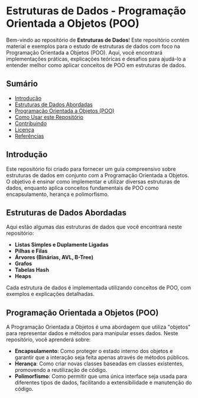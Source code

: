 # Estruturas de Dados - Programação Orientada a Objetos (POO)

Bem-vindo ao repositório de **Estruturas de Dados**! Este repositório contém material e exemplos para o estudo de estruturas de dados com foco na Programação Orientada a Objetos (POO). Aqui, você encontrará implementações práticas, explicações teóricas e desafios para ajudá-lo a entender melhor como aplicar conceitos de POO em estruturas de dados.

## Sumário

- [Introdução](#introdução)
- [Estruturas de Dados Abordadas](#estruturas-de-dados-abordadas)
- [Programação Orientada a Objetos (POO)](#programação-orientada-a-objetos-poo)
- [Como Usar este Repositório](#como-usar-este-repositório)
- [Contribuindo](#contribuindo)
- [Licença](#licença)
- [Referências](#referências)

## Introdução

Este repositório foi criado para fornecer um guia compreensivo sobre estruturas de dados em conjunto com a Programação Orientada a Objetos. O objetivo é ensinar como implementar e utilizar diversas estruturas de dados, enquanto aplica conceitos fundamentais de POO como encapsulamento, herança e polimorfismo.

## Estruturas de Dados Abordadas

Aqui estão algumas das estruturas de dados que você encontrará neste repositório:

- **Listas Simples e Duplamente Ligadas**
- **Pilhas e Filas**
- **Árvores (Binárias, AVL, B-Tree)**
- **Grafos**
- **Tabelas Hash**
- **Heaps**

Cada estrutura de dados é implementada utilizando conceitos de POO, com exemplos e explicações detalhadas.

## Programação Orientada a Objetos (POO)

A Programação Orientada a Objetos é uma abordagem que utiliza "objetos" para representar dados e métodos para manipular esses dados. Neste repositório, você aprenderá sobre:

- **Encapsulamento**: Como proteger o estado interno dos objetos e garantir que a interação seja feita apenas através de métodos públicos.
- **Herança**: Como criar novas classes baseadas em classes existentes, promovendo a reutilização de código.
- **Polimorfismo**: Como permitir que uma única interface seja usada para diferentes tipos de dados, facilitando a extensibilidade e manutenção do código.
